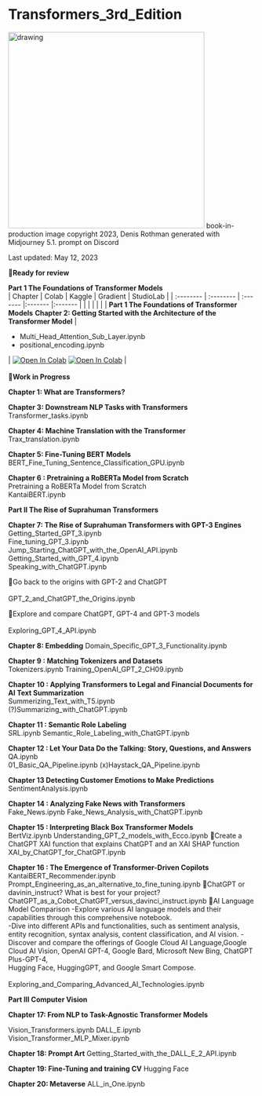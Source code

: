 # Transformers_3rd_Edition<br>
<img src="https://github.com/Denis2054/Transformers_3rd_Edition/blob/main/Transformers_book_in_production_image.png?raw=tru" alt="drawing" width="400"/>
book-in-production image copyright 2023, Denis Rothman generated with Midjourney 5.1. prompt on Discord

Last updated: May 12, 2023

📗**Ready for review**

**Part 1 The Foundations of Transformer Models**<br>
| Chapter | Colab | Kaggle | Gradient | StudioLab |
| :-------- | :-------- | :------- |:------- |:------- |
| | | | | |
**Part 1 The Foundations of Transformer Models**
 **Chapter 2: Getting Started with the Architecture of the Transformer Model**
| <ul><li>Multi_Head_Attention_Sub_Layer.ipynb</li><li>positional_encoding.ipynb</li></ul> | [![Open In Colab](https://colab.research.google.com/assets/colab-badge.svg)](https://colab.research.google.com/github/Denis2054/Transformers_3rd_Edition/blob/main/Chapter02/Multi_Head_Attention_Sub_Layer.ipynb) [![Open In Colab](https://colab.research.google.com/assets/colab-badge.svg)](https://colab.research.google.com/github/Denis2054/Transformers_3rd_Edition/blob/main/Chapter02/positional_encoding.ipynb) |
<br>
<br>
📘**Work in Progress** 

**Chapter 1: What are Transformers?**			

**Chapter 3: Downstream NLP Tasks with Transformers**				
Transformer_tasks.ipynb<br>

**Chapter 4: Machine Translation with the Transformer**			
Trax_translation.ipynb

**Chapter 5: Fine-Tuning BERT Models**			
BERT_Fine_Tuning_Sentence_Classification_GPU.ipynb

**Chapter 6 : Pretraining a RoBERTa Model from Scratch**				
Pretraining a RoBERTa Model from Scratch<br>
KantaiBERT.ipynb

**Part II The Rise of Suprahuman Transformers**

**Chapter 7: The Rise of Suprahuman Transformers with GPT-3 Engines**			
Getting_Started_GPT_3.ipynb<br>
Fine_tuning_GPT_3.ipynb<br>
Jump_Starting_ChatGPT_with_the_OpenAI_API.ipynb<br>
Getting_Started_with_GPT_4.ipynb<br>
Speaking_with_ChatGPT.ipynb<br>

🐬Go back to the origins with GPT-2 and ChatGPT<br>				
GPT_2_and_ChatGPT_the_Origins.ipynb<br>	

🐬Explore and compare ChatGPT, GPT-4 and GPT-3 models<br>				
Exploring_GPT_4_API.ipynb<br>	

**Chapter 8: Embedding**
Domain_Specific_GPT_3_Functionality.ipynb<br>

**Chapter 9 : Matching Tokenizers and Datasets**				
Tokenizers.ipynb
Training_OpenAI_GPT_2_CH09.ipynb

**Chapter 10 : Applying Transformers to Legal and Financial Documents for AI Text Summarization**				
Summerizing_Text_with_T5.ipynb<br>
(?)Summarizing_with_ChatGPT.ipynb<br>

**Chapter 11 : Semantic Role Labeling**			
SRL.ipynb
Semantic_Role_Labeling_with_ChatGPT.ipynb

**Chapter 12 : Let Your Data Do the Talking: Story, Questions, and Answers**				
QA.ipynb<br>
01_Basic_QA_Pipeline.ipynb
(x)Haystack_QA_Pipeline.ipynb

**Chapter 13 Detecting Customer Emotions to Make Predictions**		
SentimentAnalysis.ipynb

**Chapter 14 : Analyzing Fake News with Transformers**			
Fake_News.ipynb
Fake_News_Analysis_with_ChatGPT.ipynb

**Chapter 15 : Interpreting Black Box Transformer Models**			
BertViz.ipynb
Understanding_GPT_2_models_with_Ecco.ipynb
🐬Create a ChatGPT XAI function that explains ChatGPT and an XAI SHAP function
XAI_by_ChatGPT_for_ChatGPT.ipynb

**Chapter 16 : The Emergence of Transformer-Driven Copilots**
KantaiBERT_Recommender.ipynb
Prompt_Engineering_as_an_alternative_to_fine_tuning.ipynb
🐬ChatGPT or davinin_instruct? What is best for your project?				
ChatGPT_as_a_Cobot_ChatGPT_versus_davinci_instruct.ipynb
🐬AI Language Model Comparison
-Explore various AI language models and their capabilities through this comprehensive notebook.<br>
-Dive into different APIs and functionalities, such as sentiment analysis, entity recognition, syntax analysis, content classification, and AI vision.
-Discover and compare the offerings of Google Cloud AI Language,Google Cloud AI Vision, OpenAI GPT-4, Google Bard, Microsoft New Bing, ChatGPT Plus-GPT-4,<br> Hugging Face, HuggingGPT, and Google Smart Compose.<br>				
Exploring_and_Comparing_Advanced_AI_Technologies.ipynb<br>

**Part III Computer Vision**

**Chapter 17: From NLP to Task-Agnostic Transformer Models**

Vision_Transformers.ipynb
DALL_E.ipynb
Vision_Transformer_MLP_Mixer.ipynb

**Chapter 18: Prompt Art**
Getting_Started_with_the_DALL_E_2_API.ipynb

**Chapter 19: Fine-Tuning and training CV**
Hugging Face

**Chapter 20: Metaverse**
ALL_in_One.ipynb
